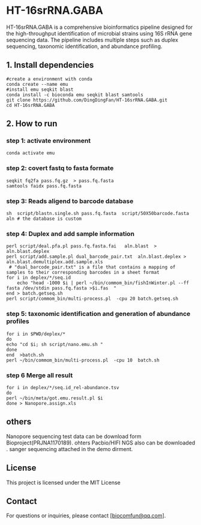 # HT-16srRNA.GABA
HT-16srRNA.GABA is a comprehensive bioinformatics pipeline designed for the high-throughput identification of microbial strains using 16S rRNA gene sequencing data. The pipeline includes multiple steps such as duplex sequencing, taxonomic identification, and abundance profiling.
## 1. Install dependencies
```
#create a environment with conda
conda create --name emu
#install emu seqkit blast 
conda install -c bioconda emu seqkit blast samtools
git clone https://github.com/DingDingFan/HT-16srRNA.GABA.git
cd HT-16srRNA.GABA

```

## 2. How to run
### step 1: activate environment
```
conda activate emu
```

### step 2: covert fastq to fasta formate
```
seqkit fq2fa pass.fq.gz  > pass.fq.fasta 
samtools faidx pass.fq.fasta
```

### step 3: Reads aligend to barcode database 
```
sh  script/blastn.single.sh pass.fq.fasta  script/50X50barcode.fasta aln # the database is custom
```
### step 4: Duplex and add sample information
```
perl script/deal.pfa.pl pass.fq.fasta.fai   aln.blast  > aln.blast.deplex
perl script/add.sample.pl dual_barcode_pair.txt  aln.blast.deplex > aln.blast.demultiplex.add.sample.xls
 # "dual_barcode_pair.txt" is a file that contains a mapping of samples to their corresponding barcodes in a sheet format
for i in deplex/*/seq.id
    echo "head -1000 $i | perl ~/bin/commom_bin/fishInWinter.pl --ff fasta /dev/stdin pass.fq.fasta >$i.fas  "
end > batch.getseq.sh    
perl script/commom_bin/multi-process.pl  -cpu 20 batch.getseq.sh 
```

### step 5: taxonomic identification and generation of abundance profiles
```
for i in $PWD/deplex/*
do
echo "cd $i; sh script/nano.emu.sh "
done
end  >batch.sh
perl ~/bin/commom_bin/multi-process.pl  -cpu 10  batch.sh 

```
### step 6 Merge all result
```                                                      
for i in deplex/*/seq.id_rel-abundance.tsv
do
perl ~/bin/meta/got.emu.result.pl $i 
done > Nanopore.assign.xls

```
## others
Nanopore sequencing test data can be download form Bioproject(PRJNA1170189). ohters Pacbio/HIFI NGS also can be downloaded . sanger sequencing attached in the demo dirment.
## License
This project is licensed under the MIT License 
## Contact
For questions or inquiries, please contact [biocomfun@qq.com].
                               
